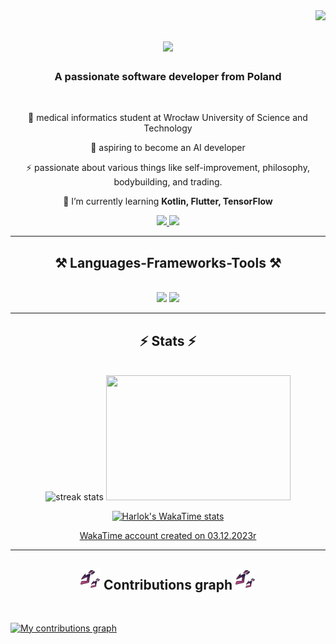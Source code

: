 <img align="right" src="https://visitor-badge.laobi.icu/badge?page_id=IgnacyBerent.IgnacyBerent" />

<h1 align="center">
    <img src="https://readme-typing-svg.herokuapp.com/?font=Righteous&size=35&center=true&vCenter=true&width=500&height=70&duration=4000&color=FE428E&lines=Welcome+to+my+GitHub!;+I'm+Ignacy+Berent!;" />
</h1>

<h3 align="center">A passionate software developer from Poland</h3>

<br/>

<div align="center">

📙  medical informatics student at Wrocław University of Science and Technology

🦾 aspiring to become an AI developer

⚡ passionate about various things like self-improvement, philosophy, bodybuilding, and trading.

🌱 I’m currently learning **Kotlin, Flutter, TensorFlow** 

 </div>

<div align="center"> 
  <a href="mailto:2gb02ignac@gmail.com">
    <img src="https://img.shields.io/badge/Gmail-333333?style=for-the-badge&logo=gmail&logoColor=red" />
  </a>
  <a href="https://www.linkedin.com/in/ignacy-berent-74b355278" target="_blank">
    <img src="https://img.shields.io/badge/LinkedIn-0077B5?style=for-the-badge&logo=linkedin&logoColor=white" target="_blank" />
  </a>
  <!--
  <a href="" target="_blank">
     <img src="https://img.shields.io/badge/Portfolio-FF5722?style=for-the-badge&logo=google-chrome&logoColor=white" target="_blank" /> <!-- sqlite, safari, google-chrome are other good icon options -->
  </a>
</div>
 
 <hr/>
 
<h2 align="center">⚒️ Languages-Frameworks-Tools ⚒️</h2>
<br/>
<div align="center">
    <img src="https://skillicons.dev/icons?i=vscode,github,git,latex,firebase,androidstudio,bootstrap,postman" />
    <img src="https://skillicons.dev/icons?i=python,kotlin,dart,cpp,selenium,html,css,mysql,flask,flutter,tensorflow" />
  <br>
</div>

 <hr/>

<h2 align="center">⚡ Stats ⚡</h2>
<br>

<div align=center>

<img height=200 width=440 src="https://github-readme-streak-stats-salesp07.vercel.app/?user=IgnacyBerent&count_private=true&theme=radical&border_radius=10" alt="streak stats"/>
<img height=200 width=295 src="https://github-readme-stats.vercel.app/api/top-langs/?username=IgnacyBerent&layout=compact&show_icons=true&theme=radical&card_width=220&border_radius=10" />

<br/>

[![Harlok's WakaTime stats](https://github-readme-stats.vercel.app/api/wakatime?username=IgnacyBerent&layout=compact&show_icons=true&theme=radical)](https://github.com/IgnacyBerent/github-readme-stats)

<a align="center" href=https://wakatime.com/@IgnacyBerent> WakaTime account created on 03.12.2023r </a>
 </div>

<hr/>

<h2 align="center"> <img src="./meancing.svg" width="32"> Contributions graph <img src="./meancing.svg" width="32"> </h2>
<br/>

[![My contributions graph](https://github-readme-activity-graph.vercel.app/graph?username=IgnacyBerent&bg_color=141321&color=FE428E&line=F8D847&point=FC9243&area=true&hide_border=true&hide_title=true)](https://github.com/ashutosh00710/github-readme-activity-graph)
